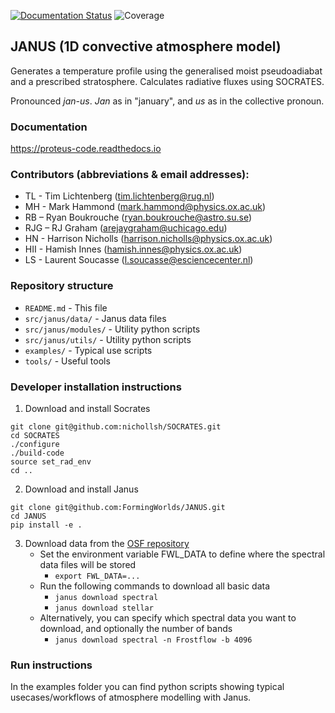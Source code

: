 [![Documentation Status](https://readthedocs.org/projects/fwl-janus/badge/?version=latest)](https://fwl-janus.readthedocs.io/en/latest/?badge=latest)
![Coverage](https://gist.githubusercontent.com/stefsmeets/99391a66bb9229771504c3a4db611d05/raw/covbadge.svg)

## JANUS (1D convective atmosphere model)

Generates a temperature profile using the generalised moist pseudoadiabat and a prescribed stratosphere. Calculates radiative fluxes using SOCRATES.   

Pronounced *jan-us*. *Jan* as in "january", and *us* as in the collective pronoun.

### Documentation
https://proteus-code.readthedocs.io

### Contributors (abbreviations & email addresses):
* TL - Tim Lichtenberg (tim.lichtenberg@rug.nl)
* MH - Mark Hammond (mark.hammond@physics.ox.ac.uk)
* RB – Ryan Boukrouche (ryan.boukrouche@astro.su.se)
* RJG – RJ Graham (arejaygraham@uchicago.edu)
* HN - Harrison Nicholls (harrison.nicholls@physics.ox.ac.uk)
* HII - Hamish Innes (hamish.innes@physics.ox.ac.uk)
* LS - Laurent Soucasse (l.soucasse@esciencecenter.nl)

### Repository structure
* `README.md`           - This file
* `src/janus/data/`     - Janus data files
* `src/janus/modules/`  - Utility python scripts
* `src/janus/utils/`    - Utility python scripts
* `examples/`           - Typical use scripts
* `tools/`              - Useful tools

### Developer installation instructions
1. Download and install Socrates
```console
git clone git@github.com:nichollsh/SOCRATES.git
cd SOCRATES
./configure
./build-code
source set_rad_env
cd ..
```
2. Download and install Janus
```console
git clone git@github.com:FormingWorlds/JANUS.git
cd JANUS
pip install -e .
```
3. Download data from the [OSF repository](https://osf.io/vehxg/)
    * Set the environment variable FWL_DATA to define where the spectral data files will be stored
        * `export FWL_DATA=...`
    * Run the following commands to download all basic data
        * `janus download spectral`
        * `janus download stellar`
    * Alternatively, you can specify which spectral data you want to download, and optionally the number of bands
        * `janus download spectral -n Frostflow -b 4096`

### Run instructions
In the examples folder you can find python scripts showing typical usecases/workflows of atmosphere modelling with Janus.
